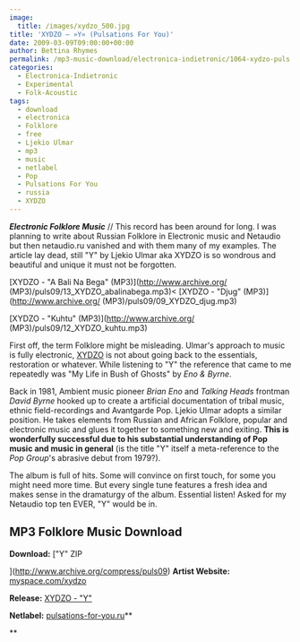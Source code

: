```yaml
---
image:
  title: /images/xydzo_500.jpg
title: 'XYDZO – »Y« (Pulsations For You)'
date: 2009-03-09T09:00:00+00:00
author: Bettina Rhymes
permalink: /mp3-music-download/electronica-indietronic/1064-xydzo-puls
categories:
  - Electronica-Indietronic
  - Experimental
  - Folk-Acoustic
tags:
  - download
  - electronica
  - Folklore
  - free
  - Ljekio Ulmar
  - mp3
  - music
  - netlabel
  - Pop
  - Pulsations For You
  - russia
  - XYDZO
---
```

***Electronic Folklore Music*** // This record has been around for long. I was planning to write about Russian Folklore in Electronic music and Netaudio but then netaudio.ru vanished and with them many of my examples. The article lay dead, still "Y" by Ljekio Ulmar aka XYDZO is so wondrous and beautiful and unique it must not be forgotten.

[XYDZO - "A Bali Na Bega" (MP3)](http://www.archive.org/ (MP3)/puls09/13_XYDZO_abalinabega.mp3)< [XYDZO - "Djug" (MP3)](http://www.archive.org/ (MP3)/puls09/09_XYDZO_djug.mp3)
  
[XYDZO - "Kuhtu" (MP3)](http://www.archive.org/ (MP3)/puls09/12_XYDZO_kuhtu.mp3)

<!--more-->

First off, the term Folklore might be misleading. Ulmar's approach to music is fully electronic, [XYDZO](http://myspace.com/xydzo) is not about going back to the essentials, restoration or whatever. While listening to "Y" the reference that came to me repeatedly was "My Life in Bush of Ghosts" by _Eno & Byrne_.

Back in 1981, Ambient music pioneer _Brian Eno_ and _Talking Heads_ frontman _David Byrne_ hooked up to create a artificial documentation of tribal music, ethnic field-recordings and Avantgarde Pop. Ljekio Ulmar adopts a similar position. He takes elements from Russian and African Folklore, popular and electronic music and glues it together to something new and exiting. **This is wonderfully successful due to his substantial understanding of Pop music and music in general** (is the title "Y" itself a meta-reference to the _Pop Group_'s abrasive debut from 1979?).

The album is full of hits. Some will convince on first touch, for some you might need more time. But every single tune features a fresh idea and makes sense in the dramaturgy of the album. Essential listen! Asked for my Netaudio top ten EVER, "Y" would be in.

## MP3 Folklore Music Download

**Download:** ["Y" ZIP
  
](http://www.archive.org/compress/puls09) **Artist Website:** [myspace.com/xydzo](http://www.myspace.com/xydzo)
  
**Release:** [XYDZO - "Y"](http://www.pulsations-for-you.ru/puls09.html)
  
**Netlabel:** [pulsations-for-you.ru](http://www.pulsations-for-you.ru/)**
  
**